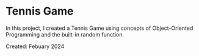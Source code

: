 # Tennis Game

In this project, I created a Tennis Game using concepts of Object-Oriented Programming and the built-in random function.

Created: Febuary 2024
